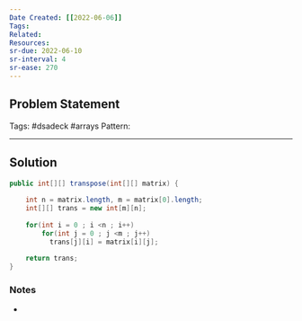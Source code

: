 ```yaml
---
Date Created: [[2022-06-06]]
Tags: 
Related: 
Resources: 
sr-due: 2022-06-10
sr-interval: 4
sr-ease: 270
---
```



## Problem Statement


Tags:  #dsadeck  #arrays
Pattern: 

---

## Solution
``` java
public int[][] transpose(int[][] matrix) {
	
	int n = matrix.length, m = matrix[0].length;
	int[][] trans = new int[m][n];
		
	for(int i = 0 ; i <n ; i++) 
		for(int j = 0 ; j <m ; j++) 
		  trans[j][i] = matrix[i][j];
		
	return trans;
}
```

### Notes
- 
